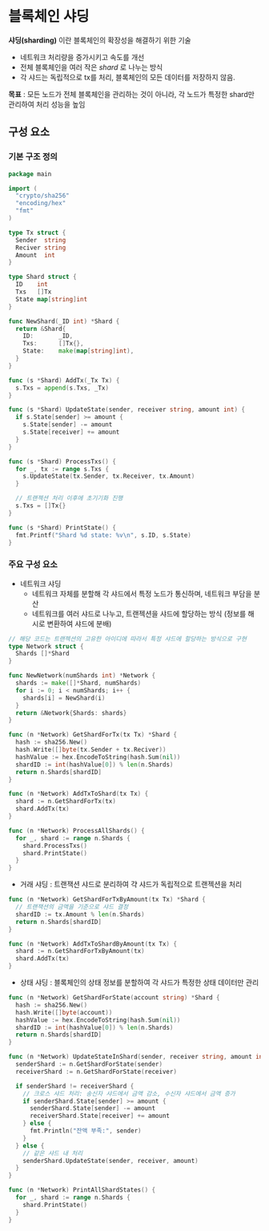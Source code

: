 # 블록체인 샤딩

**샤딩(sharding)** 이란 블록체인의 확장성을 해결하기 위한 기술

- 네트워크 처리량을 증가시키고 속도를 개선
- 전체 블록체인을 여러 작은 _shard_ 로 나누는 방식
- 각 샤드는 독립적으로 tx를 처리, 블록체인의 모든 데이터를 저장하지 않음.

**목표** : 모든 노드가 전체 블록체인을 관리하는 것이 아니라, 각 노드가 특정한 shard만 관리하여 처리 성능을 높임

## 구성 요소

### 기본 구조 정의

```go
package main

import (
  "crypto/sha256"
  "encoding/hex"
  "fmt"
)

type Tx struct {
  Sender  string
  Reciver string
  Amount  int
}

type Shard struct {
  ID    int
  Txs   []Tx
  State map[string]int
}

func NewShard(_ID int) *Shard {
  return &Shard{
    ID:       _ID,
    Txs:      []Tx{},
    State:    make(map[string]int),
  }
}

func (s *Shard) AddTx(_Tx Tx) {
  s.Txs = append(s.Txs, _Tx)
}

func (s *Shard) UpdateState(sender, receiver string, amount int) {
  if s.State[sender] >= amount {
    s.State[sender] -= amount
    s.State[receiver] += amount
  }
}

func (s *Shard) ProcessTxs() {
  for _, tx := range s.Txs {
    s.UpdateState(tx.Sender, tx.Receiver, tx.Amount)
  }

  // 트랜젝션 처리 이후에 초기기화 진행
  s.Txs = []Tx{}
}

func (s *Shard) PrintState() {
  fmt.Printf("Shard %d state: %v\n", s.ID, s.State)
}

```

### 주요 구성 요소

- 네트워크 샤딩
  - 네트워크 자체를 분할해 각 샤드에서 특정 노드가 통신하며, 네트워크 부담을 분산
  - 네트워크를 여러 샤드로 나누고, 트랜젝션을 샤드에 할당하는 방식 (정보를 해시로 변환하여 샤드에 분배)

```go
// 해당 코드는 트랜젝션의 고유한 아이디에 따라서 특정 샤드에 할당하는 방식으로 구현
type Network struct {
  Shards []*Shard
}

func NewNetwork(numShards int) *Network {
  shards := make([]*Shard, numShards)
  for i := 0; i < numShards; i++ {
    shards[i] = NewShard(i)
  }
  return &Network{Shards: shards}
}

func (n *Network) GetShardForTx(tx Tx) *Shard {
  hash := sha256.New()
  hash.Write([]byte(tx.Sender + tx.Reciver))
  hashValue := hex.EncodeToString(hash.Sum(nil))
  shardID := int(hashValue[0]) % len(n.Shards)
  return n.Shards[shardID]
}

func (n *Network) AddTxToShard(tx Tx) {
  shard := n.GetShardForTx(tx)
  shard.AddTx(tx)
}

func (n *Network) ProcessAllShards() {
  for _, shard := range n.Shards {
    shard.ProcessTxs()
    shard.PrintState()
  }
}
```

- 거래 샤딩 : 트랜잭션 샤드로 분리하여 갹 샤드가 독립적으로 트랜젝션을 처리

```go
func (n *Network) GetShardForTxByAmount(tx Tx) *Shard {
  // 트랜잭션의 금액을 기준으로 샤드 결정
  shardID := tx.Amount % len(n.Shards)
  return n.Shards[shardID]
}

func (n *Network) AddTxToShardByAmount(tx Tx) {
  shard := n.GetShardForTxByAmount(tx)
  shard.AddTx(tx)
}
```

- 상태 샤딩 : 블록체인의 상태 정보를 분할하여 각 샤드가 특정한 상태 데이터만 관리

```go
func (n *Network) GetShardForState(account string) *Shard {
  hash := sha256.New()
  hash.Write([]byte(account))
  hashValue := hex.EncodeToString(hash.Sum(nil))
  shardID := int(hashValue[0]) % len(n.Shards)
  return n.Shards[shardID]
}

func (n *Network) UpdateStateInShard(sender, receiver string, amount int) {
  senderShard := n.GetShardForState(sender)
  receiverShard := n.GetShardForState(receiver)

  if senderShard != receiverShard {
    // 크로스 샤드 처리: 송신자 샤드에서 금액 감소, 수신자 샤드에서 금액 증가
    if senderShard.State[sender] >= amount {
      senderShard.State[sender] -= amount
      receiverShard.State[receiver] += amount
    } else {
      fmt.Println("잔액 부족:", sender)
    }
  } else {
    // 같은 샤드 내 처리
    senderShard.UpdateState(sender, receiver, amount)
  }
}

func (n *Network) PrintAllShardStates() {
  for _, shard := range n.Shards {
    shard.PrintState()
  }
}
```
